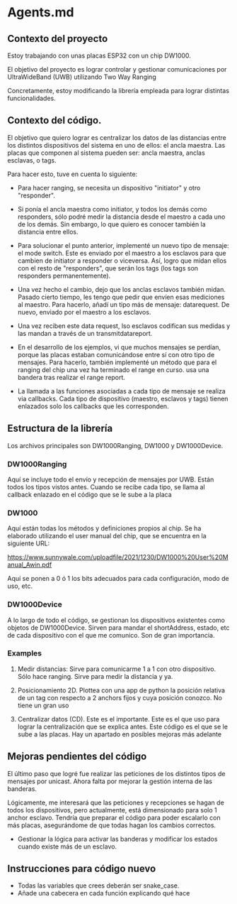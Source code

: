 # Agents.md 

## Contexto del proyecto

Estoy trabajando con unas placas ESP32 con un chip DW1000. 

El objetivo del proyecto es lograr controlar y gestionar comunicaciones por UltraWideBand (UWB) utilizando Two Way Ranging

Concretamente, estoy modificando la librería empleada para lograr distintas funcionalidades. 

## Contexto del código.

El objetivo que quiero lograr es centralizar los datos de las distancias entre los distintos dispositivos del sistema en uno de ellos: el ancla maestra. 
Las placas que componen al sistema pueden ser: ancla maestra, anclas esclavas, o tags. 

Para hacer esto, tuve en cuenta lo siguiente: 

- Para hacer ranging, se necesita un dispositivo "initiator" y otro "responder". 
- Si ponía el ancla maestra como initiator, y todos los demás como responders, sólo podré medir la distancia desde el maestro a cada uno de los demás. Sin embargo, lo que quiero es conocer también la distancia entre ellos. 
- Para solucionar el punto anterior, implementé un nuevo tipo de mensaje: el mode switch. Este es enviado por el maestro a los esclavos para que cambien de initiator a responder o viceversa. Así, logro que midan ellos con el resto de "responders", que serán los tags (los tags son responders permanentemente). 
- Una vez hecho el cambio, dejo que los anclas esclavos también midan. Pasado cierto tiempo, les tengo que pedir que envíen esas mediciones al maestro. Para hacerlo, añadí un tipo más de mensaje: datarequest. De nuevo, enviado por el maestro a los esclavos. 
- Una vez reciben este data request, lso esclavos codifican sus medidas y las mandan a través de un transmitdatareport.
- En el desarrollo de los ejemplos, vi que muchos mensajes se perdían, porque las placas estaban comunicándose entre sí con otro tipo de mensajes. Para hacerlo, también implementé un método que para el ranging del chip una vez ha terminado el range en curso. usa una bandera tras realizar el range report. 


- La llamada a las funciones asociadas a cada tipo de mensaje se realiza via callbacks. Cada tipo de dispositivo (maestro, esclavos y tags) tienen enlazados solo los callbacks que les corresponden. 

## Estructura de la librería

Los archivos principales son DW1000Ranging, DW1000 y DW1000Device. 

### DW1000Ranging

Aquí se incluye todo el envío y recepción de mensajes por UWB. Están todos los tipos vistos antes. Cuando se recibe cada tipo, se llama al callback enlazado en el código que se le sube a la placa

### DW1000

Aquí están todas los métodos y definiciones propios al chip. Se ha elaborado utilizando el user manual del chip, que se encuentra en la siguiente URL: 

https://www.sunnywale.com/uploadfile/2021/1230/DW1000%20User%20Manual_Awin.pdf 

Aquí se ponen a 0 ó 1 los bits adecuados para cada configuración, modo de uso, etc. 

### DW1000Device

A lo largo de todo el código, se gestionan los dispositivos existentes como objetos de DW1000Device. 
Sirven para mandar el shortAddress, estado, etc de cada dispositivo con el que me comunico. 
Son de gran importancia.


### Examples

1. Medir distancias: Sirve para comunicarme 1 a 1 con otro dispositivo. Sólo hace ranging. Sirve para medir la distancia y ya. 

2. Posicionamiento 2D. Plottea con una app de python la posición relativa de un tag con respecto a 2 anchors fijos y cuya posición conozco. No tiene un gran uso

3. Centralizar datos (CD). Este es el importante. 
    Este es el que uso para lograr la centralización que se explica antes. Este código es el que se le sube a las placas.
    Hay un apartado en posibles mejoras más adelante

## Mejoras pendientes del código

El último paso que logré fue realizar las peticiones de los distintos tipos de mensajes por unicast. Ahora falta por mejorar la gestión interna de las banderas. 

Lógicamente, me interesará que las peticiones y recepciones se hagan de todos los dispositivos, pero actualmente, está dimensionado para solo 1 anchor esclavo. Tendría que preparar el código para poder escalarlo con más placas, asegurándome de que todas hagan los cambios correctos. 

- Gestionar la lógica para activar las banderas y modificar los estados cuando existe más de un esclavo. 







## Instrucciones para código nuevo 

- Todas las variables que crees deberán ser snake_case.
- Añade una cabecera en cada función explicando qué hace


